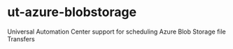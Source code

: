 # ut-azure-blobstorage
Universal Automation Center support for scheduling Azure Blob Storage file Transfers 
